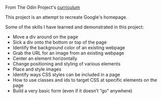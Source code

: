 From The Odin Project's [curriculum](http://www.theodinproject.com/courses/web-development-101/lessons/html-css)

This project is an attempt to recreate Google's homepage.

Some of the skills I have learned and demonstrated in this project:
- Move a div around on the page
- Sick a div onto the bottom or top of the page
- Identify the background color of an existing webpage
- Grab the URL for an image from an existing webpage
- Center an element horizontally
- Change positioning and styling of various elements
- Place and style images
- Identify ways CSS styles can be included in a page
- How to use classes and ids to target CSS at specific elements on the page
- Build a very basic form (even if it doesn’t “go” anywhere)